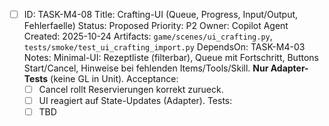 - [ ] ID: TASK-M4-08
  Title: Crafting-UI (Queue, Progress, Input/Output, Fehlerfaelle)
  Status: Proposed
  Priority: P2
  Owner: Copilot Agent
  Created: 2025-10-24
  Artifacts: `game/scenes/ui_crafting.py`, `tests/smoke/test_ui_crafting_import.py`
  DependsOn: TASK-M4-03
  Notes:
  Minimal-UI: Rezeptliste (filterbar), Queue mit Fortschritt, Buttons Start/Cancel, Hinweise bei fehlenden Items/Tools/Skill. **Nur Adapter-Tests** (keine GL in Unit).
  Acceptance:
  - [ ] Cancel rollt Reservierungen korrekt zurueck.
  - [ ] UI reagiert auf State-Updates (Adapter).
  Tests:
  - [ ] TBD
